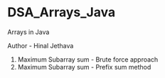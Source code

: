 # DSA_Arrays_Java
Arrays in Java

Author - Hinal Jethava

1. Maximum Subarray sum - Brute force approach
2. Maximum Subarray sum - Prefix sum method